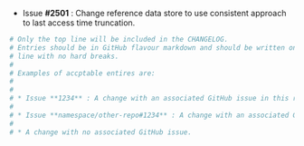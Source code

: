 * Issue **#2501** : Change reference data store to use consistent approach to last access time truncation.


```bash
# Only the top line will be included in the CHANGELOG.
# Entries should be in GitHub flavour markdown and should be written on a single
# line with no hard breaks.
#
# Examples of accptable entires are:
#
#
# * Issue **1234** : A change with an associated GitHub issue in this repository
#
# * Issue **namespace/other-repo#1234** : A change with an associated GitHub issue in another repository
#
# * A change with no associated GitHub issue.
```
